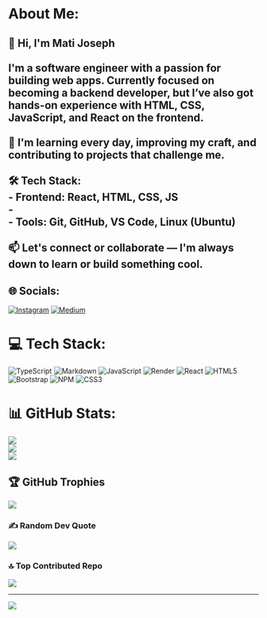 #  About Me:
## 👋 Hi, I'm Mati Joseph<br><br>I'm a  software engineer with a passion for building web apps. Currently focused on becoming a **backend developer**, but I’ve also got hands-on experience with **HTML**, **CSS**, **JavaScript**, and **React** on the frontend.<br><br>🔧 I'm learning every day, improving my craft, and contributing to projects that challenge me.<br><br>🛠️ Tech Stack:  <br>- Frontend: React, HTML, CSS, JS  <br>-   <br>- Tools: Git, GitHub, VS Code, Linux (Ubuntu)<br><br>📫 Let's connect or collaborate — I'm always down to learn or build something cool.<br>


## 🌐 Socials:
[![Instagram](https://img.shields.io/badge/Instagram-%23E4405F.svg?logo=Instagram&logoColor=white)](https://instagram.com/https://www.instagram.com/am_.mati/) [![Medium](https://img.shields.io/badge/Medium-12100E?logo=medium&logoColor=white)](https://medium.com/@https://medium.com/@crucialniccur) 

# 💻 Tech Stack:
![TypeScript](https://img.shields.io/badge/typescript-%23007ACC.svg?style=for-the-badge&logo=typescript&logoColor=white) ![Markdown](https://img.shields.io/badge/markdown-%23000000.svg?style=for-the-badge&logo=markdown&logoColor=white) ![JavaScript](https://img.shields.io/badge/javascript-%23323330.svg?style=for-the-badge&logo=javascript&logoColor=%23F7DF1E) ![Render](https://img.shields.io/badge/Render-%46E3B7.svg?style=for-the-badge&logo=render&logoColor=white) ![React](https://img.shields.io/badge/react-%2320232a.svg?style=for-the-badge&logo=react&logoColor=%2361DAFB) ![HTML5](https://img.shields.io/badge/html5-%23E34F26.svg?style=for-the-badge&logo=html5&logoColor=white) ![Bootstrap](https://img.shields.io/badge/bootstrap-%238511FA.svg?style=for-the-badge&logo=bootstrap&logoColor=white) ![NPM](https://img.shields.io/badge/NPM-%23CB3837.svg?style=for-the-badge&logo=npm&logoColor=white) ![CSS3](https://img.shields.io/badge/css3-%231572B6.svg?style=for-the-badge&logo=css3&logoColor=white)
# 📊 GitHub Stats:
![](https://github-readme-stats.vercel.app/api?username=crucialniccur&theme=dark&hide_border=false&include_all_commits=false&count_private=false)<br/>
![](https://nirzak-streak-stats.vercel.app/?user=crucialniccur&theme=dark&hide_border=false)<br/>
![](https://github-readme-stats.vercel.app/api/top-langs/?username=crucialniccur&theme=dark&hide_border=false&include_all_commits=false&count_private=false&layout=compact)

## 🏆 GitHub Trophies
![](https://github-profile-trophy.vercel.app/?username=crucialniccur&theme=radical&no-frame=false&no-bg=true&margin-w=4)

### ✍️ Random Dev Quote
![](https://quotes-github-readme.vercel.app/api?type=horizontal&theme=radical)

### 🔝 Top Contributed Repo
![](https://github-contributor-stats.vercel.app/api?username=crucialniccur&limit=5&theme=dark&combine_all_yearly_contributions=true)

---
[![](https://visitcount.itsvg.in/api?id=crucialniccur&icon=0&color=0)](https://visitcount.itsvg.in)

<!-- Proudly created with GPRM ( https://gprm.itsvg.in ) -->
